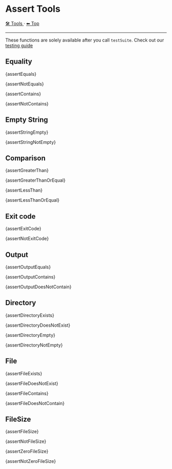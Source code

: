 # Assert Tools

<!-- TEMPLATE toolHeader 2 -->
[🛠️ Tools ](./index.md) &middot; [⬅ Top ](../index.md)
<hr />


These functions are solely available after you call `testSuite`. Check out our [testing guide](../guide/testing.md)

## Equality

{assertEquals}

{assertNotEquals}

{assertContains}

{assertNotContains}

## Empty String

{assertStringEmpty}

{assertStringNotEmpty}

## Comparison

{assertGreaterThan}

{assertGreaterThanOrEqual}

{assertLessThan}

{assertLessThanOrEqual}

## Exit code

{assertExitCode}

{assertNotExitCode}

## Output

{assertOutputEquals}

{assertOutputContains}

{assertOutputDoesNotContain}

## Directory

{assertDirectoryExists}

{assertDirectoryDoesNotExist}

{assertDirectoryEmpty}

{assertDirectoryNotEmpty}

## File

{assertFileExists}

{assertFileDoesNotExist}

{assertFileContains}

{assertFileDoesNotContain}

## FileSize

{assertFileSize}

{assertNotFileSize}

{assertZeroFileSize}

{assertNotZeroFileSize}

